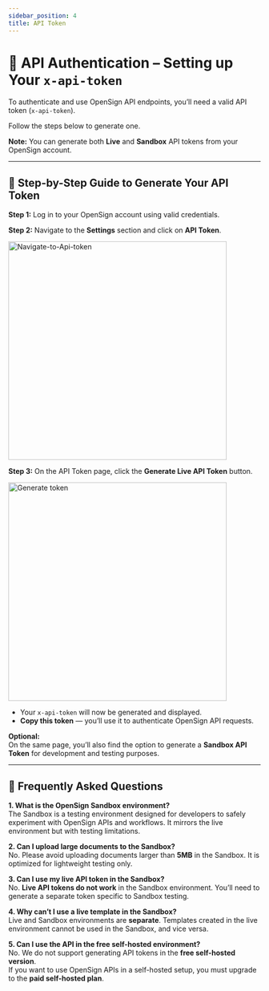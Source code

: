 ```yaml
---
sidebar_position: 4
title: API Token
---
```


# 🔐 API Authentication – Setting up Your `x-api-token`

To authenticate and use OpenSign API endpoints, you’ll need a valid API token (`x-api-token`).

Follow the steps below to generate one.

**Note:** You can generate both **Live** and **Sandbox** API tokens from your OpenSign account.

---

## 🧭 Step-by-Step Guide to Generate Your API Token

**Step 1:** Log in to your OpenSign account using valid credentials. 

**Step 2:** Navigate to the **Settings** section and click on **API Token**.  

<img width="436" alt="Navigate-to-Api-token" src="https://github.com/user-attachments/assets/8079ecb5-ad5b-4ce6-8d6c-14395130a654"></img>

**Step 3:** On the API Token page, click the **Generate Live API Token** button.

<img width="436" alt="Generate token" src="https://github.com/user-attachments/assets/6188ae46-0f40-4de6-9903-33ae0aa4e63f"></img>


- Your `x-api-token` will now be generated and displayed.
- **Copy this token** — you’ll use it to authenticate OpenSign API requests.

**Optional:**  
On the same page, you’ll also find the option to generate a **Sandbox API Token** for development and testing purposes.

---

## 🧠 Frequently Asked Questions

**1. What is the OpenSign Sandbox environment?**  
The Sandbox is a testing environment designed for developers to safely experiment with OpenSign APIs and workflows. It mirrors the live environment but with testing limitations.


**2. Can I upload large documents to the Sandbox?**  
No. Please avoid uploading documents larger than **5MB** in the Sandbox. It is optimized for lightweight testing only.


**3. Can I use my live API token in the Sandbox?**  
No. **Live API tokens do not work** in the Sandbox environment. You’ll need to generate a separate token specific to Sandbox testing.


**4. Why can’t I use a live template in the Sandbox?**  
Live and Sandbox environments are **separate**. Templates created in the live environment cannot be used in the Sandbox, and vice versa.


**5. Can I use the API in the free self-hosted environment?**  
No. We do not support generating API tokens in the **free self-hosted version**.  
If you want to use OpenSign APIs in a self-hosted setup, you must upgrade to the **paid self-hosted plan**.
